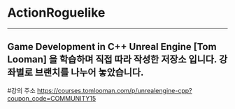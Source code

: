 # ActionRoguelike
---
Game Development in C++ Unreal Engine [Tom Looman] 을 학습하며 직접 따라 작성한 저장소 입니다.
강좌별로 브랜치를 나누어 놓았습니다.
---
#강의 주소
https://courses.tomlooman.com/p/unrealengine-cpp?coupon_code=COMMUNITY15
